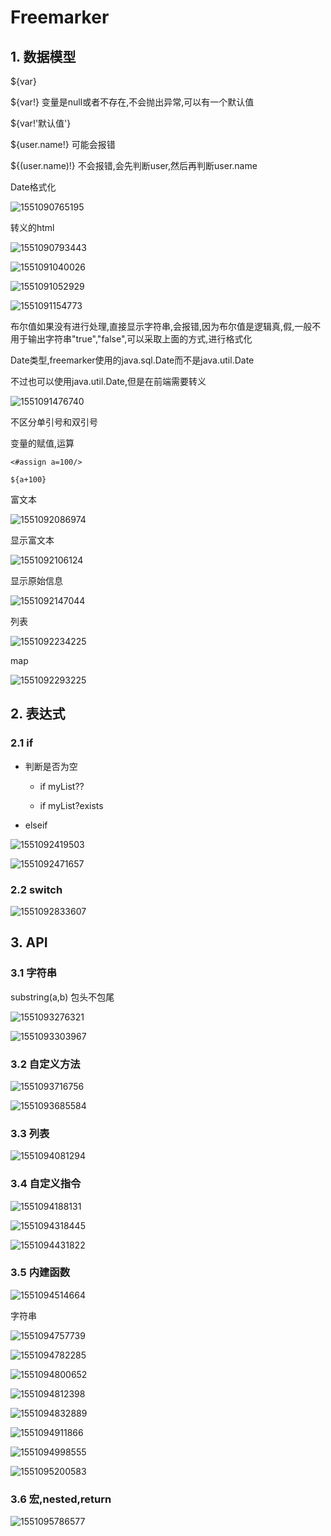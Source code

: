 # Freemarker

## 1. 数据模型

${var}

${var!} 变量是null或者不存在,不会抛出异常,可以有一个默认值

${var!'默认值'}

${user.name!} 可能会报错

${(user.name)!}  不会报错,会先判断user,然后再判断user.name

Date格式化

![1551090765195](assets/1551090765195.png)

转义的html

![1551090793443](assets/1551090793443.png)



![1551091040026](assets/1551091040026.png)



![1551091052929](assets/1551091052929.png)





![1551091154773](assets/1551091154773.png)



布尔值如果没有进行处理,直接显示字符串,会报错,因为布尔值是逻辑真,假,一般不用于输出字符串"true","false",可以采取上面的方式,进行格式化

Date类型,freemarker使用的java.sql.Date而不是java.util.Date

不过也可以使用java.util.Date,但是在前端需要转义

![1551091476740](assets/1551091476740.png)

不区分单引号和双引号

变量的赋值,运算

`<#assign a=100/>`

`${a+100}`

富文本

![1551092086974](assets/1551092086974.png)

显示富文本

![1551092106124](assets/1551092106124.png)

显示原始信息

![1551092147044](assets/1551092147044.png)

列表



![1551092234225](assets/1551092234225.png)

map

![1551092293225](assets/1551092293225.png)





## 2. 表达式

### 2.1 if

- 判断是否为空

	- if myList?? 

	- if myList?exists

- elseif

![1551092419503](assets/1551092419503.png)



![1551092471657](assets/1551092471657.png)

### 2.2 switch



![1551092833607](assets/1551092833607.png)

## 3. API

### 3.1 字符串

substring(a,b) 包头不包尾

![1551093276321](assets/1551093276321.png)

![1551093303967](assets/1551093303967.png)

### 3.2 自定义方法

![1551093716756](assets/1551093716756.png)

![1551093685584](assets/1551093685584.png)

### 3.3 列表

![1551094081294](assets/1551094081294.png)

### 3.4 自定义指令

![1551094188131](assets/1551094188131.png)

![1551094318445](assets/1551094318445.png)

![1551094431822](assets/1551094431822.png)

### 3.5 内建函数

![1551094514664](../../1551094514664.png)

字符串

![1551094757739](assets/1551094757739.png)

![1551094782285](assets/1551094782285.png)

![1551094800652](assets/1551094800652.png)

![1551094812398](assets/1551094812398.png)

![1551094832889](assets/1551094832889.png)

![1551094911866](assets/1551094911866.png)

![1551094998555](assets/1551094998555.png)

![1551095200583](assets/1551095200583.png)

### 3.6 宏,nested,return

![1551095786577](assets/1551095786577.png)

